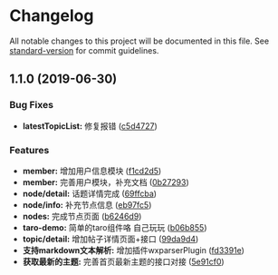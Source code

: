 # Changelog

All notable changes to this project will be documented in this file. See [standard-version](https://github.com/conventional-changelog/standard-version) for commit guidelines.

## 1.1.0 (2019-06-30)


### Bug Fixes

* **latestTopicList:** 修复报错 ([c5d4727](https://github.com/BinZhiZhu/Taro-components-Demo/commit/c5d4727))


### Features

* **member:** 增加用户信息模块 ([f1cd2d5](https://github.com/BinZhiZhu/Taro-components-Demo/commit/f1cd2d5))
* **member:** 完善用户模块，补充文档 ([0b27293](https://github.com/BinZhiZhu/Taro-components-Demo/commit/0b27293))
* **node/detail:** 话题详情完成 ([69ffcba](https://github.com/BinZhiZhu/Taro-components-Demo/commit/69ffcba))
* **node/info:** 补充节点信息 ([eb97fc5](https://github.com/BinZhiZhu/Taro-components-Demo/commit/eb97fc5))
* **nodes:** 完成节点页面 ([b6246d9](https://github.com/BinZhiZhu/Taro-components-Demo/commit/b6246d9))
* **taro-demo:** 简单的taro组件咯 自己玩玩 ([b06b855](https://github.com/BinZhiZhu/Taro-components-Demo/commit/b06b855))
* **topic/detail:** 增加帖子详情页面+接口 ([99da9d4](https://github.com/BinZhiZhu/Taro-components-Demo/commit/99da9d4))
* **支持markdown文本解析:** 增加插件wxparserPlugin ([fd3391e](https://github.com/BinZhiZhu/Taro-components-Demo/commit/fd3391e))
* **获取最新的主题:** 完善首页最新主题的接口对接 ([5e91cf0](https://github.com/BinZhiZhu/Taro-components-Demo/commit/5e91cf0))
